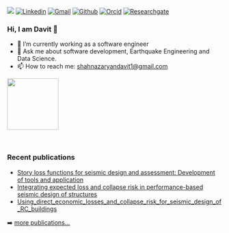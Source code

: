 <!-- Your badges -->

![](https://komarev.com/ghpvc/?username=davitshahnazaryan3&style=flat)
[![Linkedin](https://img.shields.io/badge/-davit-blue?style=flat&logo=Linkedin&logoColor=white)](https://www.linkedin.com/in/davitshahnazaryan/)
[![Gmail](https://img.shields.io/badge/-davit-c14438?style=flat&logo=Gmail&logoColor=white)](mailto:shahnazaryandavit1@gmail.com)
[![Github](https://img.shields.io/badge/-davit-black?style=flat&labelColor=black&logo=github&logoColor=white)](https://gitstats.me/davitshahnazaryan3)
[![Orcid](https://img.shields.io/badge/-davit-white?style=flat&labelColor=white&logo=orcid&logoColor=green)](https://orcid.org/0000-0002-0529-5763)
[![Researchgate](https://img.shields.io/badge/-davit-green?style=flat&labelColor=green&logo=researchgate&logoColor=white)](https://www.researchgate.net/profile/Davit-Shahnazaryan-2)

<!-- Profile View Count and GitStats -->

### Hi, I am Davit 👋

- 🔭 I’m currently working as a software engineer
- 💬 Ask me about software development, Earthquake Engineering and Data Science.
- 📫 How to reach me: shahnazaryandavit1@gmail.com


<p>
<a href="https://github.com/davitshahnazaryan3">
  <img height="120em" src = "https://github-readme-stats.vercel.app/api/top-langs/?username=davitshahnazaryan3&theme=buefy&layout=compact&title_color=ffffff&bg_color=151515&text_color=FFFEFE">
<!--  <img height="180em" src="https://github-readme-stats.vercel.app/api?username=davitshahnazaryan3&&show_icons=true&title_color=ffffff&icon_color=ffdc40&text_color=ffffff&bg_color=151515"> -->
</a>
</p>

<br>

### Recent publications

<!-- PUBLICATIONS:START -->
- [Story loss functions for seismic design and assessment: Development of tools and application](https://journals.sagepub.com/doi/10.1177/87552930211023523)
- [Integrating expected loss and collapse risk in performance-based seismic design of structures](https://link.springer.com/article/10.1007/s10518-020-01003-x)
- [Using_direct_economic_losses_and_collapse_risk_for_seismic_design_of_RC_buildings](https://www.eccomasproceedia.org/conferences/thematic-conferences/compdyn-2019/7281)
<!-- PUBLICATIONS:END -->

➡️ [more publications...](https://www.researchgate.net/profile/Davit-Shahnazaryan-2)


